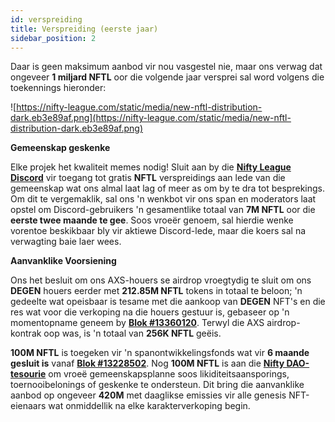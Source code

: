 ```yaml
---
id: verspreiding
title: Verspreiding (eerste jaar)
sidebar_position: 2
---
```


Daar is geen maksimum aanbod vir nou vasgestel nie, maar ons verwag dat ongeveer **1 miljard NFTL** oor die volgende jaar versprei sal word volgens die toekennings hieronder:

![https://nifty-league.com/static/media/new-nftl-distribution-dark.eb3e89af.png](https://nifty-league.com/static/media/new-nftl-distribution-dark.eb3e89af.png)

**Gemeenskap geskenke**

Elke projek het kwaliteit memes nodig! Sluit aan by die **[Nifty League Discord](https://discord.gg/niftyleague)** vir toegang tot gratis **NFTL** verspreidings aan lede van die gemeenskap wat ons almal laat lag of meer as om by te dra tot besprekings. Om dit te vergemaklik, sal ons 'n wenkbot vir ons span en moderators laat opstel om Discord-gebruikers 'n gesamentlike totaal van **7M NFTL** oor die **eerste twee maande te gee**. Soos vroeër genoem, sal hierdie wenke vorentoe beskikbaar bly vir aktiewe Discord-lede, maar die koers sal na verwagting baie laer wees.

**Aanvanklike Voorsiening**

Ons het besluit om ons AXS-houers se airdrop vroegtydig te sluit om ons **DEGEN** houers eerder met **212.85M NFTL** tokens in totaal te beloon; 'n gedeelte wat opeisbaar is tesame met die aankoop van **DEGEN** NFT's en die res wat voor die verkoping na die houers gestuur is, gebaseer op 'n momentopname geneem by **[Blok #13360120](https://etherscan.io/block/13360120)**. Terwyl die AXS airdrop-kontrak oop was, is 'n totaal van **256K NFTL** geëis.

**100M NFTL** is toegeken vir 'n spanontwikkelingsfonds wat vir **6 maande gesluit is** vanaf **[Blok #13228502](https://etherscan.io/tx/0x3649b00464903b78608f8de9308aec339ecd7446f1dc2de26a9913d2d5468ecf)**. Nog **100M NFTL** is aan die **[Nifty DAO-tesourie](https://etherscan.io/address/0xd06ae6fb7eade890f3e295d69a6679380c9456c1)** om vroeë gemeenskapsplanne soos likiditeitsaansporings, toernooibelonings of geskenke te ondersteun. Dit bring die aanvanklike aanbod op ongeveer **420M** met daaglikse emissies vir alle genesis NFT-eienaars wat onmiddellik na elke karakterverkoping begin.
